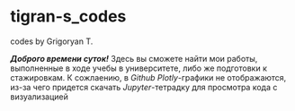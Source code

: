# tigran-s_codes
codes by Grigoryan T.

___Доброго времени суток!___ Здесь вы сможете найти мои работы, выполненные в ходе учебы в университете, либо же подготовки к стажировкам. 
К сожлаению, в _Github_ _Plotly_-графики не отображаются, из-за чего придется скачать _Jupyter_-тетрадку для просмотра кода с визуализацией
